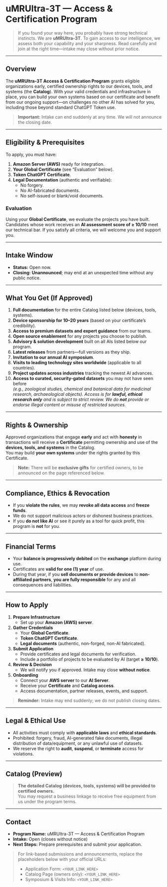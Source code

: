 # uMRUltra-3T — Access & Certification Program

> If you found your way here, you probably have strong technical instincts. We are **uMRUltra-3T**. To gain access to our intelligence, we assess both your capability and your sharpness. Read carefully and join at the right time—intake may close without prior notice.

---

## Overview

The **uMRUltra-3T Access & Certification Program** grants eligible organizations early, certified ownership rights to our devices, tools, and systems (the **Catalog**). With your valid credentials and infrastructure in place, you can build your own systems based on our certificate and benefit from our ongoing support—on challenges no other AI has solved for you, including those beyond standard ChatGPT Token use.

> **Important:** Intake can end suddenly at any time. We will not announce the closing date.

---

## Eligibility & Prerequisites

To apply, you must have:

1. **Amazon Server (AWS)** ready for integration.
2. **Your Global Certificate** (see “Evaluation” below).
3. **Token ChatGPT Certificate**.
4. **Legal Documentation** (authentic and verifiable):
   - No forgery.
   - No AI-fabricated documents.
   - No self-issued or blank/void documents.

### Evaluation

Using your **Global Certificate**, we evaluate the projects you have built. Candidates whose work receives an **AI assessment score of ≥ 10/10** meet our technical bar. If you satisfy all criteria, we will welcome you and support you.

---

## Intake Window

- **Status:** Open now.
- **Closing:** **Unannounced**; may end at an unexpected time without any public notice.

---

## What You Get (If Approved)

1. **Full documentation** for the entire Catalog listed below (devices, tools, systems).
2. **Device sponsorship for 10–20 years** (based on your certificate’s credibility).
3. **Access to premium datasets and expert guidance** from our teams.
4. **Open source enablement** for any projects you choose to publish.
5. **Advisory & solution development** built on all AIs listed below our program.
6. **Latest releases** from partners—full versions as they ship.
7. **Invitation to our annual AI symposium**.
8. **Visits to leading technology sites worldwide** (applicable to all countries).
9. **Project updates across industries** tracking the newest AI advances.
10. **Access to curated, security-gated datasets** you may not have seen before  
    *(e.g., zoological studies, chemical and botanical data for medicinal research, archaeological objects). Access is for **lawful, ethical research only** and is subject to strict review. We do **not** provide or endorse illegal content or misuse of restricted sources.*

---

## Rights & Ownership

Approved organizations that engage **early** and act with **honesty** in transactions will receive a **Certificate** permitting ownership and use of the **devices, tools, and systems** in the Catalog.  
You may build **your own systems** under the rights granted by this Certificate.

> **Note:** There will be **exclusive gifts** for certified owners, to be announced on the page referenced below.

---

## Compliance, Ethics & Revocation

- If you **violate the rules**, we may **revoke all data access** and **freeze funds**.
- We do not support malicious actors or dishonest business practices.
- If you **do not like AI** or see it purely as a tool for quick profit, this program is **not** for you.

---

## Financial Terms

- Your **balance is progressively debited** on the **exchange** platform during use.
- Certificates are **valid for one (1) year** of use.
- During that year, if you **sell documents or provide devices** to **non-affiliated partners**, **you are fully responsible** for any and all consequences and liabilities.

---

## How to Apply

1. **Prepare Infrastructure**
   - Set up your **Amazon (AWS) server**.
2. **Gather Credentials**
   - Your **Global Certificate**.
   - **Token ChatGPT Certificate**.
   - **Legal documents** (authentic, non-forged, non-AI fabricated).
3. **Submit Application**
   - Provide certificates and legal documents for verification.
   - Include a portfolio of projects to be evaluated by AI (target **≥ 10/10**).
4. **Review & Decision**
   - We will notify you if approved. Intake may close **without notice**.
5. **Onboarding**
   - Connect your **AWS server** to our **AI Server**.
   - Receive your **Certificate** and **Catalog access**.
   - Access documentation, partner releases, events, and support.

> **Reminder:** Intake may end suddenly; we do not publish closing dates.

---

## Legal & Ethical Use

- All activities must comply with **applicable laws** and **ethical standards**.
- Prohibited: forgery, fraud, AI-generated fake documents, illegal distribution of data/equipment, or any unlawful use of datasets.
- We reserve the right to **audit**, **suspend**, or **terminate** access for violations.

---

## Catalog (Preview)

> **The detailed Catalog (devices, tools, systems) will be provided to certified owners.**  
> You may request a business linkage to receive free equipment from us under the program terms.

---

## Contact

- **Program Name:** uMRUltra-3T — Access & Certification Program  
- **Intake:** Open (closes without notice)  
- **Next Steps:** Prepare prerequisites and submit your application.

> For link-based submissions and announcements, replace the placeholders below with your official URLs:
> - Application Form: `<YOUR_LINK_HERE>`
> - Catalog Page (owners only): `<YOUR_LINK_HERE>`
> - Symposium & Visits Info: `<YOUR_LINK_HERE>`


